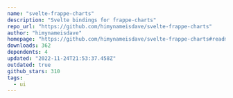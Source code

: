 ```yaml
---
name: "svelte-frappe-charts"
description: "Svelte bindings for frappe-charts"
repo_url: "https://github.com/himynameisdave/svelte-frappe-charts"
author: "himynameisdave"
homepage: "https://github.com/himynameisdave/svelte-frappe-charts#readme"
downloads: 362
dependents: 4
updated: "2022-11-24T21:53:37.458Z"
outdated: true
github_stars: 310
tags: 
  - ui
---
```


